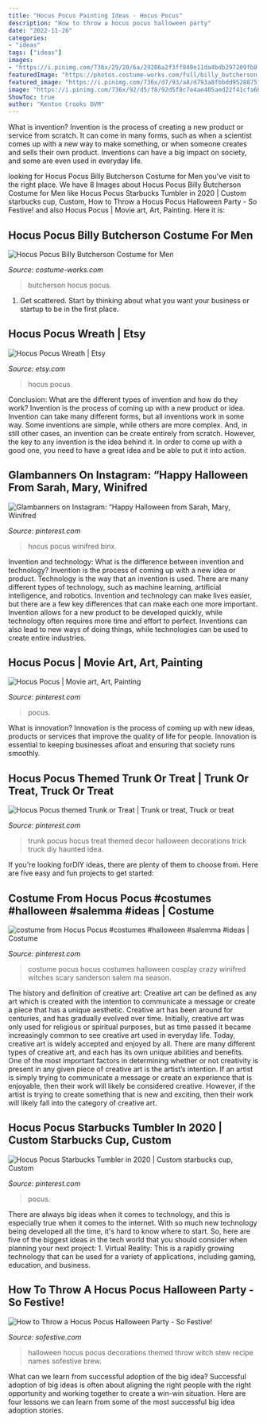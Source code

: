 ```yaml
---
title: "Hocus Pocus Painting Ideas - Hocus Pocus"
description: "How to throw a hocus pocus halloween party"
date: "2022-11-26"
categories:
- "ideas"
tags: ["ideas"]
images:
- "https://i.pinimg.com/736x/29/20/6a/29206a2f3ff849e11da4bdb297209fb8.jpg"
featuredImage: "https://photos.costume-works.com/full/billy_butcherson.jpg"
featured_image: "https://i.pinimg.com/736x/d7/93/a8/d793a8fbbdd9528875f82283cbd85e8a--happy-halloween-goals.jpg"
image: "https://i.pinimg.com/736x/92/d5/f8/92d5f8c7e4ae405aed22f41cfa682ec8.jpg"
ShowToc: true
author: "Kenton Crooks DVM"
---
```



What is invention?
Invention is the process of creating a new product or service from scratch. It can come in many forms, such as when a scientist comes up with a new way to make something, or when someone creates and sells their own product. Inventions can have a big impact on society, and some are even used in everyday life.

	

		
looking for Hocus Pocus Billy Butcherson Costume for Men you've visit to the right place. We have 8 Images about Hocus Pocus Billy Butcherson Costume for Men like Hocus Pocus Starbucks Tumbler in 2020 | Custom starbucks cup, Custom, How to Throw a Hocus Pocus Halloween Party - So Festive! and also Hocus Pocus | Movie art, Art, Painting. Here it is:
		
    
## Hocus Pocus Billy Butcherson Costume For Men

<img loading=lazy src="https://photos.costume-works.com/full/billy_butcherson.jpg" onerror="this.onerror=null;this.src='https://tse4.mm.bing.net/th?id=OIP.UyTVlkESVs-DDoO-dSUsyAHaJ3&amp;pid=15.1';" alt="Hocus Pocus Billy Butcherson Costume for Men">

_Source: costume-works.com_

>butcherson hocus pocus. 

	

1. Get scattered. Start by thinking about what you want your business or startup to be in the first place.

    
## Hocus Pocus Wreath | Etsy

<img loading=lazy src="https://i.etsystatic.com/24597249/r/il/9ef4d0/2658297703/il_fullxfull.2658297703_p6et.jpg" onerror="this.onerror=null;this.src='https://tse3.mm.bing.net/th?id=OIP.hN2IZ093qknq3WJdt3hsHgHaJ4&amp;pid=15.1';" alt="Hocus Pocus Wreath | Etsy">

_Source: etsy.com_

>hocus pocus. 

	

Conclusion: What are the different types of invention and how do they work?
Invention is the process of coming up with a new product or idea. Invention can take many different forms, but all inventions work in some way. Some inventions are simple, while others are more complex. And, in still other cases, an invention can be create entirely from scratch. However, the key to any invention is the idea behind it. In order to come up with a good one, you need to have a great idea and be able to put it into action.

    
## Glambanners On Instagram: “Happy Halloween From Sarah, Mary, Winifred

<img loading=lazy src="https://i.pinimg.com/736x/d7/93/a8/d793a8fbbdd9528875f82283cbd85e8a--happy-halloween-goals.jpg" onerror="this.onerror=null;this.src='https://tse2.mm.bing.net/th?id=OIP.9QuOtEXTAvu_5aONb4d6BAHaHa&amp;pid=15.1';" alt="Glambanners on Instagram: “Happy Halloween from Sarah, Mary, Winifred">

_Source: pinterest.com_

>hocus pocus winifred binx. 

	

Invention and technology: What is the difference between invention and technology?
Invention is the process of coming up with a new idea or product. Technology is the way that an invention is used. There are many different types of technology, such as machine learning, artificial intelligence, and robotics. Invention and technology can make lives easier, but there are a few key differences that can make each one more important. 
Invention allows for a new product to be developed quickly, while technology often requires more time and effort to perfect. Inventions can also lead to new ways of doing things, while technologies can be used to create entire industries.

    
## Hocus Pocus | Movie Art, Art, Painting

<img loading=lazy src="https://i.pinimg.com/736x/29/20/6a/29206a2f3ff849e11da4bdb297209fb8.jpg" onerror="this.onerror=null;this.src='https://tse2.mm.bing.net/th?id=OIP.zp7Sh6RtEAf8sIyWIhnM_gHaK-&amp;pid=15.1';" alt="Hocus Pocus | Movie art, Art, Painting">

_Source: pinterest.com_

>pocus. 

	

What is innovation?
Innovation is the process of coming up with new ideas, products or services that improve the quality of life for people. Innovation is essential to keeping businesses afloat and ensuring that society runs smoothly.

    
## Hocus Pocus Themed Trunk Or Treat | Trunk Or Treat, Truck Or Treat

<img loading=lazy src="https://i.pinimg.com/736x/92/d5/f8/92d5f8c7e4ae405aed22f41cfa682ec8.jpg" onerror="this.onerror=null;this.src='https://tse2.mm.bing.net/th?id=OIP.r6UZa0EnhaQlZlAZyI8QtQHaJ3&amp;pid=15.1';" alt="Hocus Pocus themed Trunk or Treat | Trunk or treat, Truck or treat">

_Source: pinterest.com_

>trunk pocus hocus treat themed decor halloween decorations trick truck diy haunted idea. 

	

If you're looking forDIY ideas, there are plenty of them to choose from. Here are five easy and fun projects to get started: 

    
## Costume From Hocus Pocus #costumes #halloween #salemma #ideas | Costume

<img loading=lazy src="https://i.pinimg.com/736x/09/5a/28/095a283e2ec66a6a39c17b1a3e5d0157--medusa-costume-halloween-costume-ideas.jpg" onerror="this.onerror=null;this.src='https://tse3.mm.bing.net/th?id=OIP.lFj8TmqfqMRgtFzGtNunWwHaLI&amp;pid=15.1';" alt="costume from Hocus Pocus #costumes #halloween #salemma #ideas | Costume">

_Source: pinterest.com_

>costume pocus hocus costumes halloween cosplay crazy winifred witches scary sanderson salem ma season. 

	

The history and definition of creative art: Creative art can be defined as any art which is created with the intention to communicate a message or create a piece that has a unique aesthetic.
Creative art has been around for centuries, and has gradually evolved over time. Initially, creative art was only used for religious or spiritual purposes, but as time passed it became increasingly common to see creative art used in everyday life. Today, creative art is widely accepted and enjoyed by all. There are many different types of creative art, and each has its own unique abilities and benefits.
One of the most important factors in determining whether or not creativity is present in any given piece of creative art is the artist’s intention. If an artist is simply trying to communicate a message or create an experience that is enjoyable, then their work will likely be considered creative. However, if the artist is trying to create something that is new and exciting, then their work will likely fall into the category of creative art.

    
## Hocus Pocus Starbucks Tumbler In 2020 | Custom Starbucks Cup, Custom

<img loading=lazy src="https://i.pinimg.com/736x/b8/47/a9/b847a98d5d736f6ddfd96d5280d5ec10.jpg" onerror="this.onerror=null;this.src='https://tse1.mm.bing.net/th?id=OIP.02zzVBYGL9Rk44P29-QN3gHaJ3&amp;pid=15.1';" alt="Hocus Pocus Starbucks Tumbler in 2020 | Custom starbucks cup, Custom">

_Source: pinterest.com_

>pocus. 

	

There are always big ideas when it comes to technology, and this is especially true when it comes to the internet. With so much new technology being developed all the time, it's hard to know where to start. So, here are five of the biggest ideas in the tech world that you should consider when planning your next project: 1. Virtual Reality: This is a rapidly growing technology that can be used for a variety of applications, including gaming, education, and business.

    
## How To Throw A Hocus Pocus Halloween Party - So Festive!

<img loading=lazy src="http://sofestive.com/wp-content/uploads/2016/10/Halloween-Party-Ideas-31.jpg" onerror="this.onerror=null;this.src='https://tse2.mm.bing.net/th?id=OIP.mMA9NeezcFm4aQfpgbNdwAHaLH&amp;pid=15.1';" alt="How to Throw a Hocus Pocus Halloween Party - So Festive!">

_Source: sofestive.com_

>halloween hocus pocus decorations themed throw witch stew recipe names sofestive brew. 

	

What can we learn from successful adoption of the big idea?
Successful adoption of big ideas is often about aligning the right people with the right opportunity and working together to create a win-win situation. Here are four lessons we can learn from some of the most successful big idea adoption stories.


